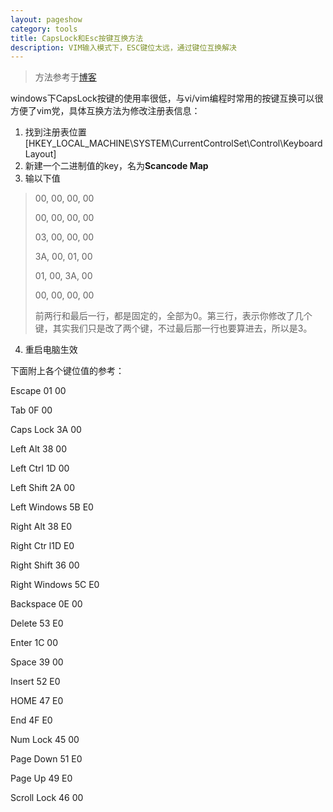 ```yaml
---
layout: pageshow
category: tools
title: CapsLock和Esc按键互换方法
description: VIM输入模式下，ESC键位太远，通过键位互换解决
---
```



>方法参考于[博客](https://www.cnblogs.com/zhahw/p/5344290.html)  

windows下CapsLock按键的使用率很低，与vi/vim编程时常用的<esc>按键互换可以很方便了vim党，具体互换方法为修改注册表信息：  
1. 找到注册表位置[HKEY_LOCAL_MACHINE\SYSTEM\CurrentControlSet\Control\Keyboard Layout]
2. 新建一个二进制值的key，名为**Scancode Map**
3. 输以下值  
> 00, 00, 00, 00
> 
> 00, 00, 00, 00
> 
> 03, 00, 00, 00
> 
> 3A, 00, 01, 00
> 
> 01, 00, 3A, 00
> 
> 00, 00, 00, 00
> 
> 前两行和最后一行，都是固定的，全部为0。第三行，表示你修改了几个键，其实我们只是改了两个键，不过最后那一行也要算进去，所以是3。

4. 重启电脑生效

下面附上各个键位值的参考：

Escape 01 00

Tab 0F 00

Caps Lock 3A 00

Left Alt 38 00

Left Ctrl 1D 00

Left Shift 2A 00

Left Windows 5B E0

Right Alt 38 E0

Right Ctr l1D E0

Right Shift 36 00

Right Windows 5C E0

Backspace 0E 00

Delete 53 E0

Enter 1C 00

Space 39 00

Insert 52 E0

HOME 47 E0

End 4F E0

Num Lock 45 00

Page Down 51 E0

Page Up 49 E0

Scroll Lock 46 00

